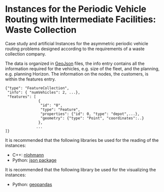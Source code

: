# Instances for the Periodic Vehicle Routing with Intermediate Facilities: Waste Collection
Case study and artificial Instances for the asymmetric periodic vehicle routing problems designed according to the requirements of  a waste collection company.

The data is organized in [GeoJson](https://it.wikipedia.org/wiki/GeoJSON) files, the info entry contains all the information required for the 
vehicles, e.g. size of the fleet, and the planning, e.g.  planning Horizon. The information on the nodes, the customers, is within the features entry. 

```
{"type": "FeatureCollection",
 "info": { "numVehicles": 2, ...},
 "features": [
               {
                "id": "0",
                "type": "Feature",
                "properties": {"id": 0, "type": "depot",...},
                "geometry": {"type": "Point", "coordinates":..}
               },
              ...
]}
```

It is recommended that the following libraries be used for the reading of the instances:
- C++: [nlohmann](https://github.com/nlohmann/json)
- Python: [json package](https://docs.python.org/3/library/json.html)

It is recommended that the following library be used for the visualizing the instances:
- Python: [geopandas](https://geopandas.org/en/stable/)

